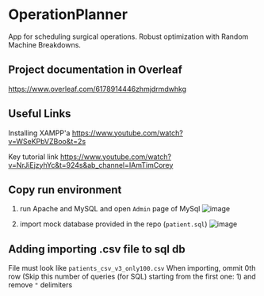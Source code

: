 # OperationPlanner
App for scheduling surgical operations. Robust optimization with Random Machine Breakdowns.

## Project documentation in Overleaf
https://www.overleaf.com/6178914446zhmjdrmdwhkg

## Useful Links
Installing XAMPP'a https://www.youtube.com/watch?v=WSeKPbVZBoo&t=2s

Key tutorial link https://www.youtube.com/watch?v=NrJiEjzyhYc&t=924s&ab_channel=IAmTimCorey

## Copy run environment
1) run Apache and MySQL and open `Admin` page of MySql
![image](https://user-images.githubusercontent.com/48590717/144767103-b535efb5-6d1e-4dd2-8f20-6c6ecfabee22.png)

2) import mock database provided in the repo (`patient.sql`)
![image](https://user-images.githubusercontent.com/48590717/144767377-8f6954c8-fb92-4e35-a6cc-877308c7ec3b.png)

## Adding importing .csv file to sql db
File must look like `patients_csv_v3_only100.csv`
When importing, ommit 0th row (Skip this number of queries (for SQL) starting from the first one: 1) and remove `"` delimiters
